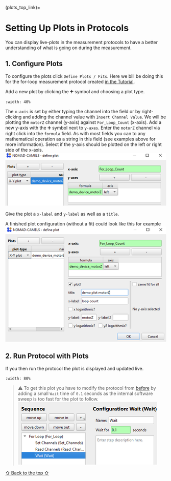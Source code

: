 (plots_top_link)=
# Setting Up Plots in Protocols
You can display live-plots in the measurement protocols to have a better understanding of what is going on during the measurement. 
## 1. Configure Plots
To configure the plots  click `Define Plots / Fits`. Here we bill be doing this for the for-loop measurement protocol created [in the Tutorial](https://fau-lap.github.io/NOMAD-CAMELS/docs/Tutorials/quick_start/quick_start_protocols.html#13-sweeping-using-a-for-loop-step).

Add a new plot by clicking the &#10133; symbol and choosing a plot type.

```{image} img_49.png
:width: 40%
```

The `x-axis` is set by either typing the channel into the field or by  right-clicking and adding the channel value with `Insert Channel Value`. We will be plotting the `motorZ` channel (y-axis) against `For_Loop_Count` (x-axis). Add a new y-axis with the &#10133; symbol next to `y-axes`. Enter the `motorZ` channel via right click into the `formula` field. As with most fields you can to any mathematical operation as a string in this field (see examples above for more information). Select if the y-axis should be plotted on the left or right side of the x-axis. \
![img_50.png](images/img_50.png)

Give the plot a `x-label` and `y-label` as well as a `title`. 

A finished plot configuration (without a fit) could look like this for example
![img_51.png](images/img_51.png)
## 2. Run Protocol with Plots
If you then run the protocol the plot is displayed and updated live.

```{image} img_52.png
:width: 80%
```

> &#9888; To get this plot you have to modify the protocol from [before](https://fau-lap.github.io/NOMAD-CAMELS/docs/Tutorials/quick_start/quick_start_protocols.html#13-sweeping-using-a-for-loop-step) by adding a small `Wait` time of `0.1` seconds as the internal software sweep is too fast for the plot to follow.\
> ![img_53.png](images/img_53.png)


[&#8679; Back to the top &#8679;](plots_top_link)
